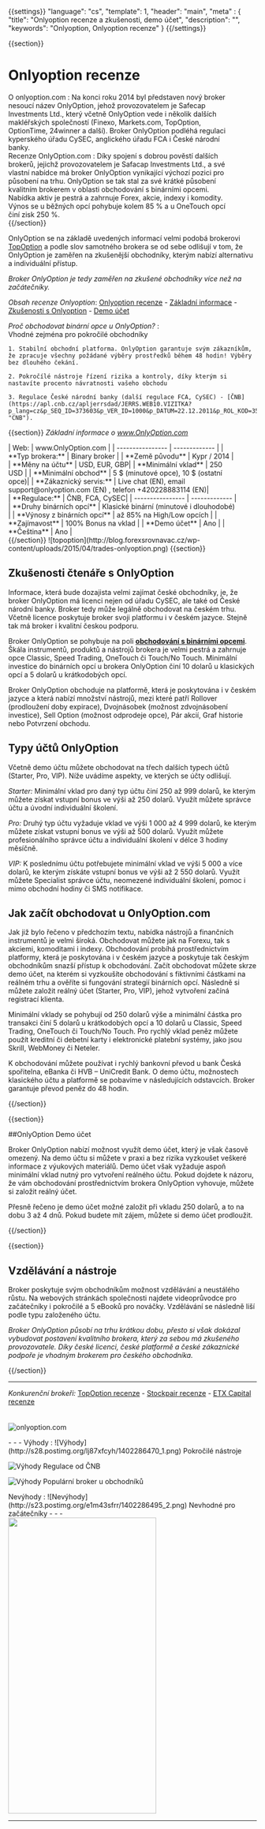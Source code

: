 ﻿{{settings}}
  "language": "cs",
  "template": 1,
  "header": "main",
  "meta" : {
    "title": "Onlyoption recenze a zkušenosti, demo účet",
    "description": "",
    "keywords": "Onlyoption, Onlyoption recenze"
  }
{{/settings}}
<span itemprop="reviewRating" itemscope itemtype="http://schema.org/Rating">
  <meta itemprop="worstRating" content="1"/>
  <meta itemprop="ratingValue" content="88"/>
  <meta itemprop="bestRating" content="100"/>
</span>
<meta itemprop="itemreviewed" content="Onlyoption">
<meta itemprop="author" content="ForexSrovnávač.cz">

<div class="row">
<div class="col-md-9" role="main" markdown="1"> 

{{section}}

# Onlyoption recenze
<div class="row" style="width:92%">
  <div class="col-md-6" markdown="1">
O onlyoption.com
:    
Na konci roku 2014 byl představen nový broker nesoucí název OnlyOption, jehož provozovatelem je Safecap Investments Ltd., který včetně OnlyOption vede i několik dalších makléřských společností (Finexo, Markets.com, TopOption, OptionTime, 24winner a další). Broker OnlyOption podléhá regulaci kyperského úřadu CySEC, anglického úřadu FCA i České národní banky. 

</div>
  <div class="col-md-6" markdown="1">
Recenze OnlyOption.com
:    
Díky spojení s dobrou pověstí dalších brokerů, jejichž provozovatelem je Safacap Investments Ltd., a své vlastní nabídce má broker OnlyOption vynikající výchozí pozici pro působení na trhu. OnlyOption se tak stal za své krátké působení kvalitním brokerem v oblasti obchodování s binárními opcemi. Nabídka aktiv je pestrá a zahrnuje Forex, akcie, indexy i komodity. Výnos se u běžných opcí pohybuje kolem 85 % a u OneTouch opcí činí zisk 250 %. 


</div>
</div>
{{/section}}

OnlyOption se na základě uvedených informací velmi podobá brokerovi [TopOption](http://www.forexsrovnavac.cz/topoption "topoption recenze") a podle slov samotného brokera se od sebe odlišují v tom, že OnlyOption je zaměřen na zkušenější obchodníky, kterým nabízí alternativu a individuální přístup. 

*Broker OnlyOption je tedy zaměřen na zkušené obchodníky více než na začátečníky.*

*Obsah recenze Onlyoption*: [Onlyoption recenze](http://forexsrovnavac.cz/Onlyoption#section-1) - [Základní informace](http://forexsrovnavac.cz/Onlyoption#section-2) - [Zkušenosti s Onlyoption](http://forexsrovnavac.cz/Onlyoption#section-3) - [Demo účet](http://forexsrovnavac.cz/Onlyoption#section-4)

*Proč obchodovat binární opce u OnlyOption?*
:    
     Vhodné zejména pro pokročilé obchodníky

    1. Stabilní obchodní platforma. OnlyOption garantuje svým zákazníkům, že zpracuje všechny požádané výběry prostředků během 48 hodin! Výběry bez dlouhého čekání.
    
    2. Pokročílé nástroje řízení rizika a kontroly, díky kterým si nastavíte procento návratnosti vašeho obchodu

    3. Regulace České národní banky (další regulace FCA, CySEC) - [ČNB](https://apl.cnb.cz/apljerrsdad/JERRS.WEB10.VIZITKA?p_lang=cz&p_SEQ_ID=373603&p_VER_ID=1000&p_DATUM=22.12.2011&p_ROL_KOD=35 "CNB").

{{section}}
*Základní informace o www.OnlyOption.com*
<div class="row" style="width:92%">
  <div class="col-md-6" markdown="1">
| Web:     |   www.OnlyOption.com |
| ---------------- | ------------- |
| **Typ brokera:**   | Binary broker  |
| **Země původu**   | Kypr / 2014  |
| **Měny na účtu** | USD, EUR, GBP|
| **Minimální vklad** | 250 USD |
| **Minimální obchod**  | 5 $ (minutové opce), 10 $ (ostatní opce)|
| **Zákaznický servis:**  | Live chat (EN), email support@onlyoption.com (EN) , telefon +420228883114 (EN)|


  </div>
  <div class="col-md-6" markdown="1">
| **Regulace:**  | ČNB, FCA, CySEC|
| ---------------- | ------------- |
| **Druhy binárních opcí**  | Klasické binární (minutové i dlouhodobé) |
| **Výnosy z binárních opcí**  | až 85% na High/Low opcích |
| **Zajímavost**  | 100% Bonus na vklad |
| **Demo účet**  | Ano |
| **Čeština**  | Ano |



</div>
</div>
{{/section}}
![topoption](http://blog.forexsrovnavac.cz/wp-content/uploads/2015/04/trades-onlyoption.png) 
{{section}}

## Zkušenosti čtenáře s OnlyOption

Informace, která bude dozajista velmi zajímat české obchodníky, je, že broker OnlyOption má licenci nejen od úřadu CySEC, ale také od České národní banky. Broker tedy může legálně obchodovat na českém trhu. Včetně licence poskytuje broker svoji platformu i v českém jazyce. Stejně tak má broker i kvalitní českou podporu.

Broker OnlyOption se pohybuje na poli [**obchodování s binárními opcemi**](http://www.forexsrovnavac.cz/binarni-opce). Škála instrumentů, produktů a nástrojů brokera je velmi pestrá a zahrnuje opce Classic, Speed Trading, OneTouch či Touch/No Touch. Minimální investice do binárních opcí u brokera OnlyOption činí 10 dolarů u klasických opcí a 5 dolarů u krátkodobých opcí.

Broker OnlyOption obchoduje na platformě, která je poskytována i v českém jazyce a která nabízí množství nástrojů, mezi které patří Rollover (prodloužení doby expirace), Dvojnásobek (možnost zdvojnásobení investice), Sell Option (možnost odprodeje opce), Pár akcií, Graf historie nebo Potvrzení obchodu. 

## Typy účtů OnlyOption

Včetně demo účtu můžete obchodovat na třech dalších typech účtů (Starter, Pro, VIP). Níže uvádíme aspekty, ve kterých se účty odlišují.

*Starter:* Minimální vklad pro daný typ účtu činí 250 až 999 dolarů, ke kterým můžete získat vstupní bonus ve výši až 250 dolarů. Využít můžete správce účtu a úvodní individuální školení.

*Pro:* Druhý typ účtu vyžaduje vklad ve výši 1 000 až 4 999 dolarů, ke kterým můžete získat vstupní bonus ve výši až 500 dolarů. Využít můžete profesionálního správce účtu a individuální školení v délce 3 hodiny měsíčně.

*VIP:* K poslednímu účtu potřebujete minimální vklad ve výši 5 000 a více dolarů, ke kterým získáte vstupní bonus ve výši až 2 550 dolarů. Využít můžete Specialist správce účtu, neomezené individuální školení, pomoc i mimo obchodní hodiny či SMS notifikace.


## Jak začít obchodovat u OnlyOption.com

Jak již bylo řečeno v předchozím textu, nabídka nástrojů a finančních instrumentů je velmi široká. Obchodovat můžete jak na Forexu, tak s akciemi, komoditami i indexy. Obchodování probíhá prostřednictvím platformy, která je poskytována i v českém jazyce a poskytuje tak českým obchodníkům snazší přístup k obchodování. Začít obchodovat můžete skrze demo účet, na kterém si vyzkoušíte obchodování s fiktivními částkami na reálném trhu a ověříte si fungování strategií binárních opcí. Následně si můžete založit reálný účet (Starter, Pro, VIP), jehož vytvoření začíná registrací klienta.

Minimální vklady se pohybují od 250 dolarů výše a minimální částka pro transakci činí 5 dolarů u krátkodobých opcí a 10 dolarů u Classic, Speed Trading, OneTouch či Touch/No Touch. Pro rychlý vklad peněz můžete použít kreditní či debetní karty i elektronické platební systémy, jako jsou Skrill, WebMoney či Neteler. 

K obchodování můžete používat i rychlý bankovní převod u bank Česká spořitelna, eBanka či HVB – UniCredit Bank. O demo účtu, možnostech klasického účtu a platformě se pobavíme v následujících odstavcích. Broker garantuje převod peněz do 48 hodin.

{{/section}}

{{section}}

##OnlyOption Demo účet

Broker OnlyOption nabízí možnost využít demo účet, který je však časově omezený. Na demo účtu si můžete v praxi a bez rizika vyzkoušet veškeré informace z výukových materiálů. Demo účet však vyžaduje aspoň minimální vklad nutný pro vytvoření reálného účtu. Pokud dojdete k názoru, že vám obchodování prostřednictvím brokera OnlyOption vyhovuje, můžete si založit reálný účet.

Přesně řečeno je demo účet možné založit při vkladu 250 dolarů, a to na dobu 3 až 4 dnů. Pokud budete mít zájem, můžete si demo účet prodloužit.



{{/section}}


{{section}}
## Vzdělávání a nástroje

Broker poskytuje svým obchodníkům možnost vzdělávání a neustálého růstu. Na webových stránkách společnosti najdete videoprůvodce pro začátečníky i pokročilé a 5 eBooků pro nováčky. Vzdělávání se následně liší podle typu založeného účtu.

*Broker OnlyOption působí na trhu krátkou dobu, přesto si však dokázal vybudovat postavení kvalitního brokera, který za sebou má zkušeného provozovatele. Díky české licenci, české platformě a české zákaznické podpoře je vhodným brokerem pro českého obchodníka.*

{{/section}}
- - -
*Konkurenční brokeři:* [TopOption recenze](http://www.forexsrovnavac.cz/topoption) - [Stockpair recenze](http://www.forexsrovnavac.cz/stockpair) - [ETX Capital recenze](http://www.forexsrovnavac.cz/etx-capital-zkusenosti)


</div>
<div class="col-md-3" markdown="1">
<div class="well" markdown="1" style="margin-top: 2.5em">
  

![onlyoption.com](http://blog.forexsrovnavac.cz/wp-content/uploads/2015/04/onlyoption-logo.jpg) 


</div>
<div class="container-fluid" markdown="1">


</div>
<div class="container-fluid" markdown="1">

</div>
<div class="container-fluid" markdown="1">
- - -
Výhody
:   
![Výhody](http://s28.postimg.org/lj87xfcyh/1402286470_1.png)     Pokročilé nástroje

![Výhody](http://s28.postimg.org/lj87xfcyh/1402286470_1.png)     Regulace od ČNB

![Výhody](http://s28.postimg.org/lj87xfcyh/1402286470_1.png)     Populární broker u obchodníků

</div>
<div class="container-fluid" markdown="1">
Nevýhody
:   
![Nevýhody](http://s23.postimg.org/e1m43sfrr/1402286495_2.png)     Nevhodné pro začátečníky
- - -
</div>
<div class="container-fluid" markdown="1">
<a href="http://serv.markets.com/promoRedirect?key=ej0xNDEzOTk1NiZsPTE0MTI2MzE5JnA9MTAxNjA%3D"  target="_blank">
 <img src="http://serv.markets.com/promoLoadDisplay?key=ej0xNDEzOTk1NiZsPTE0MTI2MzE5JnA9MTAxNjA%3D" width="300" height="600"/>
</a>

- - -


</div>
</div>
</div>

